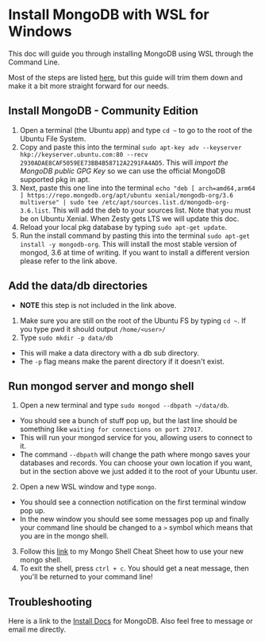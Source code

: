 # Install MongoDB with WSL for Windows

This doc will guide you through installing MongoDB using WSL through the Command Line. 

Most of the steps are listed [here](https://docs.mongodb.com/manual/tutorial/install-mongodb-on-ubuntu/), but this guide will trim them down and make it a bit more straight forward for our needs.

## Install MongoDB - Community Edition

1. Open a terminal (the Ubuntu app) and type `cd ~` to go to the root of the Ubuntu File System.
2. Copy and paste this into the terminal `sudo apt-key adv --keyserver hkp://keyserver.ubuntu.com:80 --recv 2930ADAE8CAF5059EE73BB4B58712A2291FA4AD5`. This will _import the MongoDB public GPG Key_ so we can use the official MongoDB supported pkg in apt.
3. Next, paste this one line into the terminal `echo "deb [ arch=amd64,arm64 ] https://repo.mongodb.org/apt/ubuntu xenial/mongodb-org/3.6 multiverse" | sudo tee /etc/apt/sources.list.d/mongodb-org-3.6.list`. This will add the deb to your sources list. Note that you must be on Ubuntu Xenial. When Zesty gets LTS we will update this doc.
4. Reload your local pkg database by typing `sudo apt-get update`.
5. Run the install command by pasting this into the terminal `sudo apt-get install -y mongodb-org`. This will install the most stable version of mongod, 3.6 at time of writing. If you want to install a different version please refer to the link above.

## Add the data/db directories
- **NOTE** this step is not included in the link above.

1. Make sure you are still on the root of the Ubuntu FS by typing `cd ~`. If you type pwd it should output `/home/<user>/`
2. Type `sudo mkdir -p data/db`
  - This will make a data directory with a db sub directory.
  - The `-p` flag means make the parent directory if it doesn't exist.
  
## Run mongod server and mongo shell

1. Open a new terminal and type `sudo mongod --dbpath ~/data/db`.
  - You should see a bunch of stuff pop up, but the last line should be something like `waiting for connections on port 27017`.
  - This will run your mongod service for you, allowing users to connect to it.
  - The command `--dbpath` will change the path where mongo saves your databases and records. You can choose your own location if you want, but in the section above we just added it to the root of your Ubuntu user.
  
2. Open a new WSL window and type `mongo`.
  - You should see a connection notification on the first terminal window pop up.
  - In the new window you should see some messages pop up and finally your command line should be changed to a `>` symbol which means that you are in the mongo shell.
  
3. Follow this [link](https://github.com/michaeltreat/Mongo_quickstart) to my Mongo Shell Cheat Sheet how to use your new mongo shell.
4. To exit the shell, press `ctrl + c`. You should get a neat message, then you'll be returned to your command line!


## Troubleshooting

Here is a link to the [Install Docs](https://docs.mongodb.com/manual/installation/) for MongoDB. Also feel free to message or email me directly.
